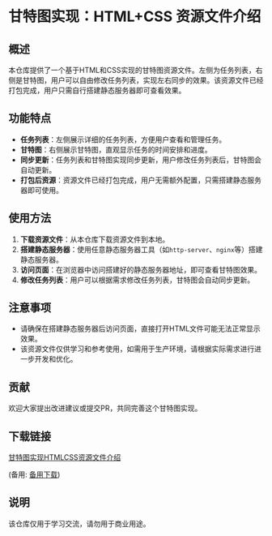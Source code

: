 # 甘特图实现：HTML+CSS 资源文件介绍

## 概述

本仓库提供了一个基于HTML和CSS实现的甘特图资源文件。左侧为任务列表，右侧是甘特图，用户可以自由修改任务列表，实现左右同步的效果。该资源文件已经打包完成，用户只需自行搭建静态服务器即可查看效果。

## 功能特点

- **任务列表**：左侧展示详细的任务列表，方便用户查看和管理任务。
- **甘特图**：右侧展示甘特图，直观显示任务的时间安排和进度。
- **同步更新**：任务列表和甘特图实现同步更新，用户修改任务列表后，甘特图会自动更新。
- **打包后资源**：资源文件已经打包完成，用户无需额外配置，只需搭建静态服务器即可使用。

## 使用方法

1. **下载资源文件**：从本仓库下载资源文件到本地。
2. **搭建静态服务器**：使用任意静态服务器工具（如`http-server`、`nginx`等）搭建静态服务器。
3. **访问页面**：在浏览器中访问搭建好的静态服务器地址，即可查看甘特图效果。
4. **修改任务列表**：用户可以根据需求修改任务列表，甘特图会自动同步更新。

## 注意事项

- 请确保在搭建静态服务器后访问页面，直接打开HTML文件可能无法正常显示效果。
- 该资源文件仅供学习和参考使用，如需用于生产环境，请根据实际需求进行进一步开发和优化。

## 贡献

欢迎大家提出改进建议或提交PR，共同完善这个甘特图实现。

## 下载链接
[甘特图实现HTMLCSS资源文件介绍](https://pan.quark.cn/s/fbe563639f87) 

(备用: [备用下载](https://pan.baidu.com/s/1yrZttJK0es9Y9VmeTD_NWg?pwd=1234))

## 说明

该仓库仅用于学习交流，请勿用于商业用途。
